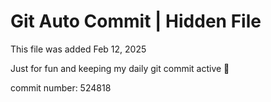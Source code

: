 # Git Auto Commit | Hidden File

This file was added Feb 12, 2025

Just for fun and keeping my daily git commit active 🤪

commit number: 524818
